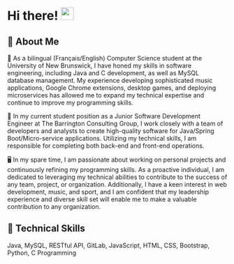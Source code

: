 # Hi there! <img src="https://media.giphy.com/media/hvRJCLFzcasrR4ia7z/giphy.gif" width="29px" height="29px">

## 🚀 About Me

📝 As a bilingual (Français/English) Computer Science student at the University of New Brunswick, I have honed my skills in software engineering, including Java and C development, as well as MySQL database management. My experience developing sophisticated music applications, Google Chrome extensions, desktop games, and deploying microservices has allowed me to expand my technical expertise and continue to improve my programming skills.

🏢 In my current student position as a Junior Software Development Engineer at The Barrington Consulting Group, I work closely with a team of developers and analysts to create high-quality software for Java/Spring Boot/Micro-service applications. Utilizing my technical skills, I am responsible for completing both back-end and front-end operations.

🖥️ In my spare time, I am passionate about working on personal projects and continuously refining my programming skills. As a proactive individual, I am dedicated to leveraging my technical abilities to contribute to the success of any team, project, or organization. Additionally, I have a keen interest in web development, music, and sport, and I am confident that my leadership experience and diverse skill set will enable me to make a valuable contribution to any organization.

## 🔧 Technical Skills
Java, MySQL, RESTful API, GitLab, JavaScript, HTML, CSS, Bootstrap, Python, C Programming
